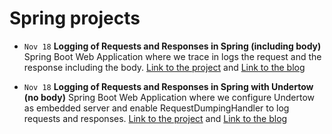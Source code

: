 # Spring projects

* `Nov 18` **Logging of Requests and Responses in Spring (including body)** Spring Boot Web Application where we trace in logs the request and the response including the body. [Link to the project](https://github.com/frandorado/spring-projects/tree/master/log-request-response-with-body) and [Link to the blog]()

* `Nov 18` **Logging of Requests and Responses in Spring with Undertow (no body)** Spring Boot Web Application where we configure Undertow as embedded server and enable RequestDumpingHandler to log requests and responses. [Link to the project](https://github.com/frandorado/spring-projects/tree/master/log-request-response-undertow) and [Link to the blog](https://frandorado.github.io/spring/2018/11/01/log-request-response-with-undertow-spring.html)

